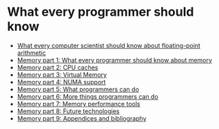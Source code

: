 What every programmer should know
=================================

* [What every computer scientist should know about floating-point arithmetic](http://download.oracle.com/docs/cd/E19957-01/806-3568/ncg_goldberg.html)
* [Memory part 1: What every programmer should know about memory](http://lwn.net/Articles/250967/)
* [Memory part 2: CPU caches](http://lwn.net/Articles/252125/)
* [Memory part 3: Virtual Memory](http://lwn.net/Articles/253361/)
* [Memory part 4: NUMA support](http://lwn.net/Articles/254445/)
* [Memory part 5: What programmers can do](http://lwn.net/Articles/255364/)
* [Memory part 6: More things programmers can do](http://lwn.net/Articles/256433/)
* [Memory part 7: Memory performance tools](http://lwn.net/Articles/257209/)
* [Memory part 8: Future technologies](http://lwn.net/Articles/258154/)
* [Memory part 9: Appendices and bibliography](http://lwn.net/Articles/258188/)
